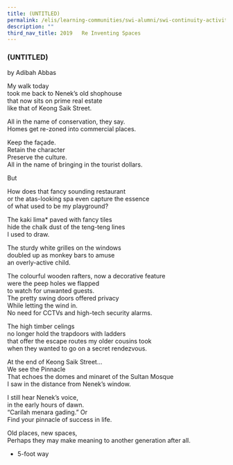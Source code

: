 ```yaml
---
title: (UNTITLED)
permalink: /elis/learning-communities/swi-alumni/swi-continuity-activities/re-inventing-spaces/untitled/
description: ""
third_nav_title: 2019   Re Inventing Spaces
---
```

### (UNTITLED)


by Adibah Abbas

  

My walk today <br>
took me back to Nenek’s old shophouse <br>
that now sits on prime real estate <br>
like that of Keong Saik Street.

  

All in the name of conservation, they say. <br>
Homes get re-zoned into commercial places.

  

Keep the façade. <br>
Retain the character <br>
Preserve the culture. <br>
All in the name of bringing in the tourist dollars.

  

But

  

How does that fancy sounding restaurant  <br>
or the atas-looking spa even capture the essence  <br>
of what used to be my playground?

  

The kaki lima* paved with fancy tiles <br>
hide the chalk dust of the teng-teng lines <br>
I used to draw.

  

The sturdy white grilles on the windows <br>
doubled up as monkey bars to amuse <br>
an overly-active child.

  

The colourful wooden rafters, now a decorative feature <br>
were the peep holes we flapped <br>
to watch for unwanted guests. <br>
The pretty swing doors offered privacy  <br>
While letting the wind in. <br>
No need for CCTVs and high-tech security alarms.

  

The high timber celings <br>
no longer hold the trapdoors with ladders <br>
that offer the escape routes my older cousins took <br>
when they wanted to go on a secret rendezvous.

  

At the end of Keong Saik Street… <br>
We see the Pinnacle <br>
That echoes the domes and minaret of the Sultan Mosque <br>
I saw in the distance from Nenek’s window.

  

I still hear Nenek’s voice,<br>
in the early hours of dawn. <br>
“Carilah menara gading.” Or <br>
Find your pinnacle of success in life.

  

Old places, new spaces, <br>
Perhaps they may make meaning to another generation after all.

  

* 5-foot way